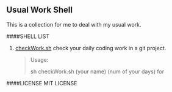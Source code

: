 Usual Work Shell
---

This is a collection for me to deal with my usual work.

####SHELL LIST

1. [checkWork.sh](./checkWork.sh) check your daily coding work in a git project.
    > Usage:
    >
    > sh checkWork.sh (your name) (num of your days)
    > for

####LICENSE
MIT LICENSE

